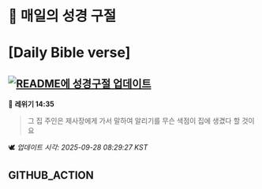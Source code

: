 # 🙏 매일의 성경 구절
# [Daily Bible verse]
## [![README에 성경구절 업데이트](https://github.com/DONGSUKA/first_test/actions/workflows/update-readme-bible.yml/badge.svg)](https://github.com/DONGSUKA/first_test/actions/workflows/update-readme-bible.yml)
<!-- START_BIBLE_VERSE -->
📖 **레위기 14:35**
> 그 집 주인은 제사장에게 가서 말하여 알리기를 무슨 색점이 집에 생겼다 할 것이요

🕊️ _업데이트 시각: 2025-09-28 08:29:27 KST_
  <!-- END_BIBLE_VERSE -->
## GITHUB_ACTION
